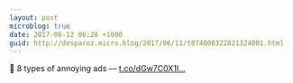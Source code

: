 ```yaml
---
layout: post
microblog: true
date: 2017-06-12 06:28 +1000
guid: http://desparoz.micro.blog/2017/06/11/t874000322821324801.html
---
```

🔗 8 types of annoying ads — [t.co/dGw7C0X1I...](https://t.co/dGw7C0X1Il)
